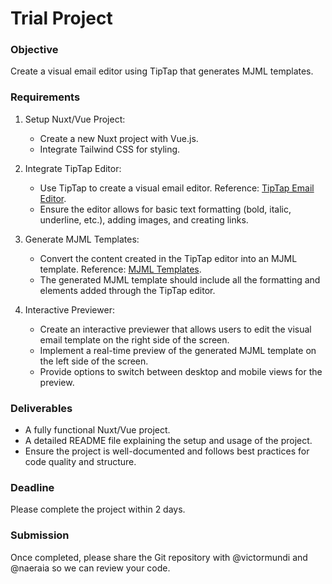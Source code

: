 # Trial Project

### Objective
Create a visual email editor using TipTap that generates MJML templates.

### Requirements
1. Setup Nuxt/Vue Project:
   - Create a new Nuxt project with Vue.js.
   - Integrate Tailwind CSS for styling.

2. Integrate TipTap Editor:
   - Use TipTap to create a visual email editor. Reference: [TipTap Email Editor](https://templates.tiptap.dev/gkDq8mp9Jt).
   - Ensure the editor allows for basic text formatting (bold, italic, underline, etc.), adding images, and creating links.

3. Generate MJML Templates:
   - Convert the content created in the TipTap editor into an MJML template. Reference: [MJML Templates](https://mjml.io/templates).
   - The generated MJML template should include all the formatting and elements added through the TipTap editor.

4. Interactive Previewer:
   - Create an interactive previewer that allows users to edit the visual email template on the right side of the screen.
   - Implement a real-time preview of the generated MJML template on the left side of the screen.
   - Provide options to switch between desktop and mobile views for the preview.

### Deliverables
- A fully functional Nuxt/Vue project.
- A detailed README file explaining the setup and usage of the project.
- Ensure the project is well-documented and follows best practices for code quality and structure.

### Deadline
Please complete the project within 2 days.

### Submission
Once completed, please share the Git repository with @victormundi and @naeraia so we can review your code.